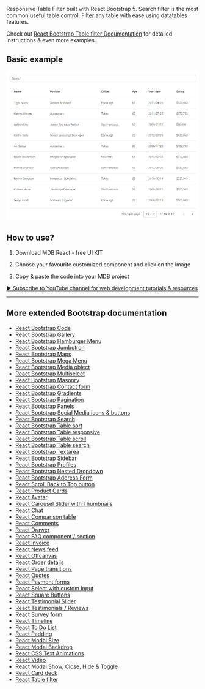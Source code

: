 Responsive Table Filter built with React Bootstrap 5. Search filter is the most common useful table control. Filter any table with ease using datatables features.

Check out [React Bootstrap Table filter Documentation](https://mdbootstrap.com/docs/react/extended/table-filter/) for detailed instructions & even more examples.


## Basic example


![React Bootstrap Table filter](./assets/basic.png)


## How to use?

1. Download MDB React - free UI KIT

2. Choose your favourite customized component and click on the image

3. Copy & paste the code into your MDB project

[▶️ Subscribe to YouTube channel for web development tutorials & resources](https://www.youtube.com/MDBootstrap?sub_confirmation=1)



___

## More extended Bootstrap documentation

<ul>
<li><a href="https://mdbootstrap.com/docs/react/extended/code/">React Bootstrap Code</a></li>
<li><a href="https://mdbootstrap.com/docs/react/extended/gallery/">React Bootstrap Gallery</a></li>
<li><a href="https://mdbootstrap.com/docs/react/extended/hamburger-menu/">React Bootstrap Hamburger Menu</a></li>
<li><a href="https://mdbootstrap.com/docs/react/extended/jumbotron/">React Bootstrap Jumbotron</a></li>
<li><a href="https://mdbootstrap.com/docs/react/extended/maps/">React Bootstrap Maps</a></li>
<li><a href="https://mdbootstrap.com/docs/react/extended/mega-menu//">React Bootstrap Mega Menu</a></li>
<li><a href="https://mdbootstrap.com/docs/react/extended/media-object/">React Bootstrap Media object</a></li>
<li><a href="https://mdbootstrap.com/docs/react/extended/multiselect/">React Bootstrap Multiselect</a></li>
<li><a href="https://mdbootstrap.com/docs/react/extended/masonry/">React Bootstrap Masonry</a></li>
<li><a href="https://mdbootstrap.com/docs/react/extended/contact/">React Bootstrap Contact form</a></li>
<li><a href="https://mdbootstrap.com/docs/react/extended/gradients/">React Bootstrap Gradients</a></li>
<li><a href="https://mdbootstrap.com/docs/react/extended/pagination/">React Bootstrap Pagination</a></li>
<li><a href="https://mdbootstrap.com/docs/react/extended/panels/">React Bootstrap Panels</a></li>
<li><a href="https://mdbootstrap.com/docs/react/extended/social-media/">React Bootstrap Social Media icons & buttons</a></li>
<li><a href="https://mdbootstrap.com/docs/react/extended/search/">React Bootstrap Search</a></li>
<li><a href="https://mdbootstrap.com/docs/react/extended/table-sort/">React Bootstrap Table sort</a></li>
<li><a href="https://mdbootstrap.com/docs/react/extended/table-responsive/">React Bootstrap Table responsive</a></li>
<li><a href="https://mdbootstrap.com/docs/react/extended/table-scroll/">React Bootstrap Table scroll</a></li>
<li><a href="https://mdbootstrap.com/docs/react/extended/table-search/">React Bootstrap Table search</a></li>
<li><a href="https://mdbootstrap.com/docs/react/extended/textarea/">React Bootstrap Textarea</a></li>
<li><a href="https://mdbootstrap.com/docs/react/extended/sidebar/">React Bootstrap Sidebar</a></li>
<li><a href="https://mdbootstrap.com/docs/react/extended/profiles/">React Bootstrap Profiles</a></li>
<li><a href="https://mdbootstrap.com/docs/react/extended/dropdown-multilevel/">React Bootstrap Nested Dropdown</a></li>
<li><a href="https://mdbootstrap.com/docs/react/extended/bootstrap-address-form/">React Bootstrap Address Form</a></li>
<li><a href="https://mdbootstrap.com/docs/react/extended/back-to-top">React Scroll Back to Top button</a></li>
<li><a href="https://mdbootstrap.com/docs/react/extended/product-cards">React Product Cards</a></li>
<li><a href="https://mdbootstrap.com/docs/react/extended/avatar">React Avatar</a></li>
<li><a href="https://mdbootstrap.com/docs/react/extended/carousel-with-thumbnails">React Carousel Slider with Thumbnails</a></li>
<li><a href="https://mdbootstrap.com/docs/react/extended/chat">React Chat</a></li>
<li><a href="https://mdbootstrap.com/docs/react/extended/comparison-table">React Comparison table</a></li>
<li><a href="https://mdbootstrap.com/docs/react/extended/comments">React Comments</a></li>
<li><a href="https://mdbootstrap.com/docs/react/extended/drawer">React Drawer</a></li>
<li><a href="https://mdbootstrap.com/docs/react/extended/faq">React FAQ component / section</a></li>
<li><a href="https://mdbootstrap.com/docs/react/extended/invoice">React Invoice</a></li>
<li><a href="https://mdbootstrap.com/docs/react/extended/news-feed">React News feed</a></li>
<li><a href="https://mdbootstrap.com/docs/react/extended/offcanvas">React Offcanvas</a></li>
<li><a href="https://mdbootstrap.com/docs/react/extended/order-details">React Order details</a></li>
<li><a href="https://mdbootstrap.com/docs/react/extended/page-transitions">React Page transitions</a></li>
<li><a href="https://mdbootstrap.com/docs/react/extended/quotes">React Quotes</a></li>
<li><a href="https://mdbootstrap.com/docs/react/extended/payment-forms">React Payment forms</a></li>
<li><a href="https://mdbootstrap.com/docs/react/extended/select-with-custom-input">React Select with custom Input</a></li>
<li><a href="https://mdbootstrap.com/docs/react/extended/square-buttons">React Square Buttons</a></li>
<li><a href="https://mdbootstrap.com/docs/react/extended/testimonial-slider">React Testimonial Slider</a></li>
<li><a href="https://mdbootstrap.com/docs/react/extended/testimonials">React Testimonials / Reviews</a></li>
<li><a href="https://mdbootstrap.com/docs/react/extended/bootstrap-survey-form">React Survey form</a></li>
<li><a href="https://mdbootstrap.com/docs/react/extended/timeline">React Timeline</a></li>
<li><a href="https://mdbootstrap.com/docs/react/extended/to-do-list">React To Do List</a></li>
<li><a href="https://mdbootstrap.com/docs/react/extended/padding">React Padding</a></li>
<li><a href="https://mdbootstrap.com/docs/react/extended/modal-size">React Modal Size</a></li>
<li><a href="https://mdbootstrap.com/docs/react/extended/modal-backdrop">React Modal Backdrop</a></li>
<li><a href="https://mdbootstrap.com/docs/react/extended/css-text-animations">React CSS Text Animations</a></li>
<li><a href="https://mdbootstrap.com/docs/react/extended/video">React Video</a></li>
<li><a href="https://mdbootstrap.com/docs/react/extended/modal-methods">React Modal Show, Close, Hide & Toggle</a></li>
<li><a href="https://mdbootstrap.com/docs/react/extended/card-deck">React Card deck</a></li>
<li><a href="https://mdbootstrap.com/docs/react/extended/table-filter">React Table filter</a></li>
</ul>